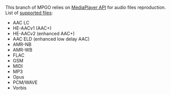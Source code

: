 This branch of MPGO relies on [MediaPlayer API](https://developer.android.com/guide/topics/media/mediaplayer) for audio files reproduction.
List of [supported files](https://developer.android.com/guide/topics/media/media-formats):
- AAC LC
- HE-AACv1 (AAC+)
- HE-AACv2 (enhanced AAC+)
- AAC ELD (enhanced low delay AAC)
- AMR-NB
- AMR-WB
- FLAC
- GSM
- MIDI
- MP3
- Opus
- PCM/WAVE
- Vorbis
